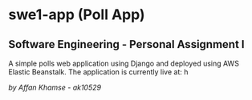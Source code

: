 # swe1-app (Poll App)
## Software Engineering - Personal Assignment I

A simple polls web application using Django and deployed using AWS Elastic Beanstalk. The application is currently live at: h

*by Affan Khamse - ak10529*
